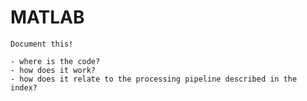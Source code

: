 # MATLAB

```{todo}
Document this! 

- where is the code?
- how does it work?
- how does it relate to the processing pipeline described in the index?
```